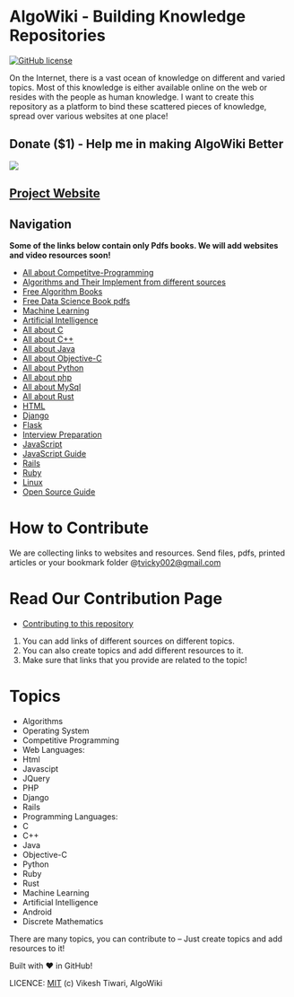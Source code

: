 AlgoWiki - Building Knowledge Repositories
============================================
[![GitHub license](https://img.shields.io/badge/license-MIT-blue.svg)](https://raw.githubusercontent.com/vicky002/AlgoWiki/gh-pages/LICENSE)


On the Internet, there is a vast ocean of knowledge on different and varied topics. Most of this knowledge is either available online on the web or resides with the people as human knowledge. I want to create this repository as a platform to bind these scattered pieces of knowledge, spread over various websites at one place! 

## Donate ($1) - Help me in making AlgoWiki Better
[<img src="https://www.paypalobjects.com/webstatic/mktg/logo/AM_mc_vs_dc_ae.jpg">](https://www.paypal.me/vikeshtiwari/1)



## [Project Website](http://www.algowiki.in/)

## Navigation

**Some of the links below contain only Pdfs books. We will add websites and video resources soon!**

* [All about Competitve-Programming](https://github.com/vicky002/AlgoWiki/blob/35ba2bc1ff92673eea81dc6eda8bb476719f00b5/Competitive-Programming/Competitive-Programming.md)
* [Algorithms and Their Implement from different sources](https://github.com/vicky002/AlgoWiki/blob/gh-pages/Algorithms/Sources.md)
* [Free Algorithm Books](https://github.com/vicky002/AlgoWiki/blob/gh-pages/Free-Books/Algorithms-Data_Structures.md)
* [Free Data Science Book pdfs](https://github.com/vicky002/AlgoWiki/blob/gh-pages/Free-Books/Data%20Science.md)
* [Machine Learning](https://github.com/vicky002/AlgoWiki/blob/gh-pages/Machine-Learning/Sources.md)
* [Artificial Intelligence](https://github.com/vicky002/AlgoWiki/blob/gh-pages/Artifical_Intelligence/resources.md)
* [All about C](https://github.com/vicky002/AlgoWiki/blob/gh-pages/C/sources.md)
* [All about C++](https://github.com/vicky002/AlgoWiki/blob/gh-pages/C_plus_plus/resources.md)
* [All about Java](https://github.com/vicky002/AlgoWiki/blob/gh-pages/java/Java_Resources.md)
* [All about Objective-C](https://github.com/vicky002/AlgoWiki/blob/gh-pages/Objective_C/sources.md)
* [All about Python](https://github.com/vicky002/AlgoWiki/blob/gh-pages/python/resources.md)
* [All about php](https://github.com/vicky002/AlgoWiki/blob/gh-pages/PHP/php_resources.md)
* [All about MySql](https://github.com/vicky002/AlgoWiki/blob/gh-pages/MySql/mysql_resources.md)
* [All about Rust](https://github.com/vicky002/AlgoWiki/blob/gh-pages/Rust/rust_resources.md)
* [HTML](https://github.com/vicky002/AlgoWiki/blob/gh-pages/HTML_CSS/html_resources.md)
* [Django](https://github.com/vicky002/AlgoWiki/blob/gh-pages/Django/resources.md)
* [Flask](https://github.com/vicky002/AlgoWiki/blob/gh-pages/Flask/flask_resources.md)
* [Interview Preparation](https://github.com/vicky002/AlgoWiki/blob/gh-pages/Interviews/resources.md)
* [JavaScript](https://github.com/vicky002/AlgoWiki/blob/gh-pages/JAVASCRIPT/resources.md)
* [JavaScript Guide](https://github.com/airbnb/javascript/blob/master/README.md)
* [Rails](https://github.com/vicky002/AlgoWiki/blob/gh-pages/Rails/rails_resources.md)
* [Ruby](https://github.com/vicky002/AlgoWiki/blob/gh-pages/Ruby/ruby_resources.md)
* [Linux](https://github.com/vicky002/AlgoWiki/tree/gh-pages/Linux)
* [Open Source Guide](https://opensource.guide/)

How to Contribute
==================
We are collecting links to websites and resources. Send files, pdfs, printed articles or your bookmark folder @tvicky002@gmail.com 

Read Our Contribution Page
=======================
* [Contributing to this repository](https://github.com/vicky002/Wiki_Knowledge/wiki/Contribution)
1. You can add links of different sources on different topics.
2. You can also create topics and add different resources to it.
3. Make sure that links that you provide are related to the topic!

Topics
======
- Algorithms
- Operating System
- Competitive Programming
- Web Languages:
 -  Html
 -  Javascipt
 -  JQuery
 -  PHP 
 -  Django
 -  Rails
- Programming Languages:
 - C
 - C++
 - Java
 - Objective-C
 - Python
 - Ruby
 - Rust
- Machine Learning
- Artificial Intelligence
- Android
- Discrete Mathematics

There are many topics, you can contribute to – Just create topics and add resources to it!

Built with :heart: in GitHub! 

LICENCE: [MIT](https://github.com/vicky002/AlgoWiki/blob/gh-pages/LICENSE) (c) Vikesh Tiwari, AlgoWiki
